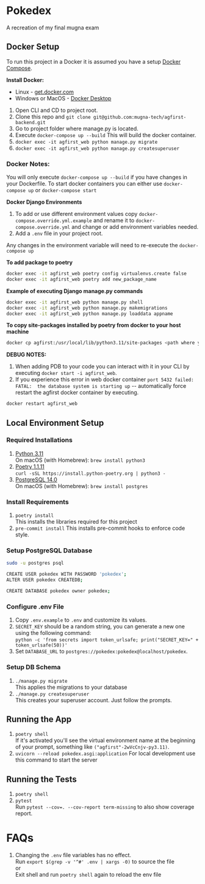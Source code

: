 # Pokedex

A recreation of my final mugna exam

## Docker Setup
To run this project in a Docker it is assumed you have a setup [Docker Compose](https://docs.docker.com/compose/).

**Install Docker:**
   - Linux - [get.docker.com](https://get.docker.com/)
   - Windows or MacOS - [Docker Desktop](https://www.docker.com/products/docker-desktop)

1. Open CLI and CD to project root.
2. Clone this repo and `git clone git@github.com:mugna-tech/agfirst-backend.git`
3. Go to project folder where manage.py is located. 
4. Execute `docker-compose up --build` This will build the docker container.
5. `docker exec -it agfirst_web python manage.py migrate`
6. `docker exec -it agfirst_web python manage.py createsuperuser`

### Docker Notes:
You will only execute `docker-compose up --build` if you have changes in your Dockerfile. To start docker containers you can either use `docker-compose up` or `docker-compose start`

**Docker Django Environments**
1. To add or use different environment values copy `docker-compose.override.yml.example` and rename it to `docker-compose.override.yml`
and change or add environment variables needed.
2. Add a `.env` file in your project root. 

Any changes in the environment variable will need to re-execute the `docker-compose up`

**To add package to poetry**
```sh
docker exec -it agfirst_web poetry config virtualenvs.create false
docker exec -it agfirst_web poetry add new_package_name
```

**Example of executing Django manage.py commands**
```sh
docker exec -it agfirst_web python manage.py shell
docker exec -it agfirst_web python manage.py makemigrations
docker exec -it agfirst_web python manage.py loaddata appname
```

**To copy site-packages installed by poetry from docker to your host machine**
```sh
docker cp agfirst:/usr/local/lib/python3.11/site-packages <path where you want to store the copy>
```

**DEBUG NOTES:**
1. When adding PDB to your code you can interact with it in your CLI by executing `docker start -i agfirst_web`.
2. If you experience this error in web docker container `port 5432 failed: FATAL:  the database system is starting up` -- automatically force restart the agfirst docker container by executing.
```sh
docker restart agfirst_web
```

## Local Environment Setup

### Required Installations

1. [Python 3.11](https://www.python.org/downloads/)  
    On macOS (with Homebrew): `brew install python3`
2. [Poetry 1.1.11](https://python-poetry.org/docs/#installation)  
    `curl -sSL https://install.python-poetry.org | python3 -`
3. [PostgreSQL 14.0](https://www.postgresql.org/download/)  
    On macOS (with Homebrew): `brew install postgres`

### Install Requirements

1. `poetry install`  
    This installs the libraries required for this project
2. `pre-commit install` 
    This installs pre-commit hooks to enforce code style.

### Setup PostgreSQL Database

```bash
sudo -u postgres psql

CREATE USER pokedex WITH PASSWORD 'pokedex';
ALTER USER pokedex CREATEDB;

CREATE DATABASE pokedex owner pokedex;
```

### Configure .env File

1. Copy `.env.example` to `.env` and customize its values.
2. `SECRET_KEY` should be a random string, you can generate a new one using the following command:  
    `python -c 'from secrets import token_urlsafe; print("SECRET_KEY=" + token_urlsafe(50))'`
3. Set `DATABASE_URL` to `postgres://pokedex:pokedex@localhost/pokedex`.

### Setup DB Schema

1. `./manage.py migrate`  
    This applies the migrations to your database
2. `./manage.py createsuperuser`  
    This creates your superuser account. Just follow the prompts.

## Running the App

1. `poetry shell`  
    If it's activated you'll see the virtual environment name at the beginning of your prompt, something like `("agfirst"-2wVcCnjv-py3.11)`.
2. `uvicorn --reload pokedex.asgi:application`
    For local development use this command to start the server

## Running the Tests

1. `poetry shell`
2. `pytest`  
    Run `pytest --cov=. --cov-report term-missing` to also show coverage report.

# FAQs

1. Changing the `.env` file variables has no effect.  
    Run `export $(grep -v '^#' .env | xargs -0)` to source the file  
    or  
    Exit shell and run `poetry shell` again to reload the env file
